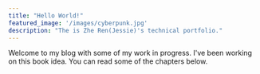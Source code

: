 ```yaml
---
title: "Hello World!"
featured_image: '/images/cyberpunk.jpg'
description: "The is Zhe Ren(Jessie)'s technical portfolio."
---
```

Welcome to my blog with some of my work in progress. I've been working on this book idea. You can read some of the chapters below.
